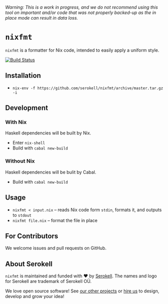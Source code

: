 <!-- © 2019 Serokell <hi@serokell.io>
   - © 2019 Lars Jellema <lars.jellema@gmail.com>
   -
   - SPDX-License-Identifier: MPL-2.0
   -->


_Warning: This is a work in progress, and we do not recommend using this
tool on important and/or code that was not properly backed-up as the
in place mode can result in data loss._


# `nixfmt`

`nixfmt` is a formatter for Nix code, intended to easily apply a uniform style.

[![Build Status](https://badge.buildkite.com/b37f73adea391439e63288e8fd3b47f4b98fb9640bb864ccfa.svg)](https://buildkite.com/serokell/nixfmt)

## Installation

* `nix-env -f https://github.com/serokell/nixfmt/archive/master.tar.gz -i`


## Development

### With Nix

Haskell dependencies will be built by Nix.

* Enter `nix-shell`
* Build with `cabal new-build`

### Without Nix

Haskell dependencies will be bulit by Cabal.

* Build with `cabal new-build`


## Usage

* `nixfmt < input.nix` – reads Nix code form `stdin`, formats it, and outputs to `stdout`
* `nixfmt file.nix` – format the file in place


## For Contributors

We welcome issues and pull requests on GitHub.


## About Serokell

`nixfmt` is maintained and funded with :heart: by
[Serokell](https://serokell.io/). The names and logo for Serokell are trademark
of Serokell OÜ.

We love open source software! See
[our other projects](https://serokell.io/community?utm_source=github) or
[hire us](https://serokell.io/hire-us?utm_source=github) to design, develop and
grow your idea!

